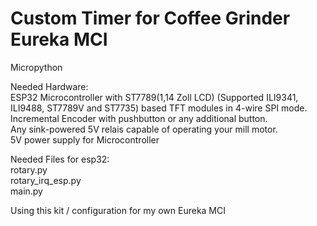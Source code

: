 # Custom Timer for Coffee Grinder Eureka MCI
Micropython

Needed Hardware:<br>
ESP32 Microcontroller with ST7789(1,14 Zoll LCD) (Supported ILI9341, ILI9488, ST7789V and ST7735) based TFT modules in 4-wire SPI mode.<br>
Incremental Encoder with pushbutton or any additional button.<br>
Any sink-powered 5V relais capable of operating your mill motor.<br>
5V power supply for Microcontroller<br>

Needed Files for esp32:<br>
rotary.py<br>
rotary_irq_esp.py<br>
main.py<br>

Using this kit / configuration for my own Eureka MCI
